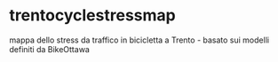 # trentocyclestressmap
mappa dello stress da traffico in bicicletta a Trento - basato sui modelli definiti da BikeOttawa
